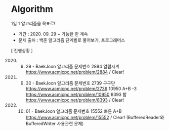 # Algorithm

1일 1 알고리즘을 목표로!

* 기간 : 2020. 09. 29 ~ 가능한 한 계속
* 문제 출처 : 백준 알고리즘 단계별로 풀어보기, 프로그래머스

[ 진행상황 ] 

2020. 9. 29 - BaekJoon 알고리즘 문제번호 2884 알람시계 https://www.acmicpc.net/problem/2884 / Clear!
2020. 9. 30 - BaekJoon 알고리즘 문제번호 2739 구구단 https://www.acmicpc.net/problem/2739
                                        10950 A+B -3 https://www.acmicpc.net/problem/10950
                                        8393 합 https://www.acmicpc.net/problem/8393 / Clear!
                                        
2020. 10. 01 - BaekJoon 알고리즘 문제번호 15552 빠른 A+B https://www.acmicpc.net/problem/15552 / Clear! (BufferedReader와 BufferedWriter 사용관련 문제)
